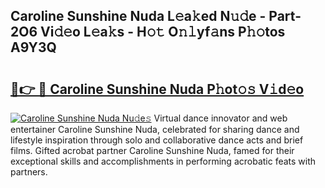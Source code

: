 ## Caroline Sunshine Nuda L𝚎a𝚔ed N𝚞𝚍e - Part-2O6 Vi𝚍𝚎o L𝚎a𝚔s - H𝚘𝚝 O𝚗𝚕yf𝚊ns P𝚑𝚘tos A9Y3Q

# <h2><a href="http://kfell75.oniu.top/?m=Caroline+Sunshine+Nuda">🔗👉 🔴 Caroline Sunshine Nuda P𝚑ot𝚘𝚜 V𝚒d𝚎o</a></h2>

[![Caroline Sunshine Nuda Nu𝚍e𝚜](https://i.imgur.com/0qMVB7G.gif)](http://kfell75.oniu.top/?m=Caroline+Sunshine+Nuda)
Virtual dance innovator and web entertainer Caroline Sunshine Nuda, celebrated for sharing dance and lifestyle inspiration through solo and collaborative dance acts and brief films. Gifted acrobat partner Caroline Sunshine Nuda, famed for their exceptional skills and accomplishments in performing acrobatic feats with partners.  
